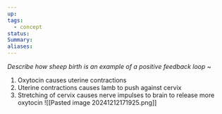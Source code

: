 ```yaml
---
up: 
tags:
  - concept
status: 
Summary:
aliases:
---
```

*Describe how sheep birth is an example of a positive feedback loop*
~
1. Oxytocin causes uterine contractions
2. Uterine contractions causes lamb to push against cervix
3. Stretching of cervix causes nerve impulses to brain to release more oxytocin
![[Pasted image 20241212171925.png]]